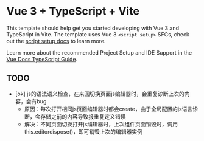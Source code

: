 # Vue 3 + TypeScript + Vite

This template should help get you started developing with Vue 3 and TypeScript in Vite. The template uses Vue 3 `<script setup>` SFCs, check out the [script setup docs](https://v3.vuejs.org/api/sfc-script-setup.html#sfc-script-setup) to learn more.

Learn more about the recommended Project Setup and IDE Support in the [Vue Docs TypeScript Guide](https://vuejs.org/guide/typescript/overview.html#project-setup).

## TODO

- [ok] js的语法语义检查，在来回切换页面js编辑器时，会重复诊断上次的内容，会有bug
  - 原因：每次打开相同js页面编辑器时都会create，由于全局配置的js语言诊断，会存储之前的内容导致报重复定义错误
  - 解决：不同页面切换打开js编辑器时，上次组件页面销毁时，调用this.editordispose()，即可销毁上次的编辑器实例